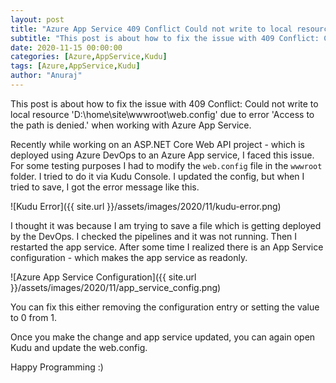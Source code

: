 ```yaml
---
layout: post
title: "Azure App Service 409 Conflict Could not write to local resource web.config due to error Access to the path is denied."
subtitle: "This post is about how to fix the issue with 409 Conflict: Could not write to local resource D:\home\site\wwwroot\web.config due to error Access to the path is denied. when working with Azure App Service."
date: 2020-11-15 00:00:00
categories: [Azure,AppService,Kudu]
tags: [Azure,AppService,Kudu]
author: "Anuraj"
---
```

This post is about how to fix the issue with 409 Conflict: Could not write to local resource 'D:\home\site\wwwroot\web.config' due to error 'Access to the path is denied.' when working with Azure App Service.

Recently while working on an ASP.NET Core Web API project - which is deployed using Azure DevOps to an Azure App service, I faced this issue. For some testing purposes I had to modify the `web.config` file in the `wwwroot` folder. I tried to do it via Kudu Console. I updated the config, but when I tried to save, I got the error message like this.

![Kudu Error]({{ site.url }}/assets/images/2020/11/kudu-error.png)

I thought it was because I am trying to save a file which is getting deployed by the DevOps. I checked the pipelines and it was not running. Then I restarted the app service. After some time I realized there is an App Service configuration - which makes the app service as readonly.

![Azure App Service Configuration]({{ site.url }}/assets/images/2020/11/app_service_config.png)

You can fix this either removing the configuration entry or setting the value to 0 from 1.

Once you make the change and app service updated, you can again open Kudu and update the web.config.

Happy Programming :)